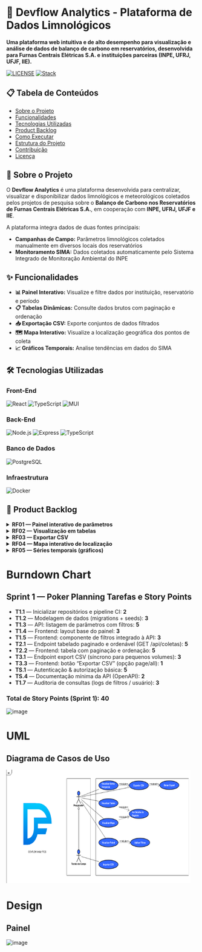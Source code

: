 # 🌊 Devflow Analytics - Plataforma de Dados Limnológicos

**Uma plataforma web intuitiva e de alto desempenho para visualização e análise de dados de balanço de carbono em reservatórios, desenvolvida para Furnas Centrais Elétricas S.A. e instituições parceiras (INPE, UFRJ, UFJF, IIE).**

[![LICENSE](https://img.shields.io/badge/license-MIT-lightgrey.svg)](https://choosealicense.com/licenses/mit/)
[![Stack](https://img.shields.io/badge/Stack-React%20%2B%20Node.js%20%2B%20PostgreSQL-blue)](https://github.com/seu-usuario/prj_2dsm)

## 📋 Tabela de Conteúdos

- [Sobre o Projeto](#-sobre-o-projeto)
- [Funcionalidades](#-funcionalidades)
- [Tecnologias Utilizadas](#-tecnologias-utilizadas)
- [Product Backlog](#-product-backlog)
- [Como Executar](#-como-executar)
- [Estrutura do Projeto](#-estrutura-do-projeto)
- [Contribuição](#-contribuição)
- [Licença](#-licença)

## 🚀 Sobre o Projeto

O **Devflow Analytics** é uma plataforma desenvolvida para centralizar, visualizar e disponibilizar dados limnológicos e meteorológicos coletados pelos projetos de pesquisa sobre o **Balanço de Carbono nos Reservatórios de Furnas Centrais Elétricas S.A.**, em cooperação com **INPE, UFRJ, UFJF e IIE**.

A plataforma integra dados de duas fontes principais:
- **Campanhas de Campo:** Parâmetros limnológicos coletados manualmente em diversos locais dos reservatórios
- **Monitoramento SIMA:** Dados coletados automaticamente pelo Sistema Integrado de Monitoração Ambiental do INPE

## ✨ Funcionalidades

- **📊 Painel Interativo:** Visualize e filtre dados por instituição, reservatório e período
- **📋 Tabelas Dinâmicas:** Consulte dados brutos com paginação e ordenação
- **📥 Exportação CSV:** Exporte conjuntos de dados filtrados
- **🗺️ Mapa Interativo:** Visualize a localização geográfica dos pontos de coleta
- **📈 Gráficos Temporais:** Analise tendências em dados do SIMA

## 🛠 Tecnologias Utilizadas

### Front-End
![React](https://img.shields.io/badge/React-20232A?style=for-the-badge&logo=react&logoColor=61DAFB)
![TypeScript](https://img.shields.io/badge/TypeScript-007ACC?style=for-the-badge&logo=typescript&logoColor=white)
![MUI](https://img.shields.io/badge/MUI-007FFF?style=for-the-badge&logo=mui&logoColor=white)

### Back-End
![Node.js](https://img.shields.io/badge/Node.js-43853D?style=for-the-badge&logo=node.js&logoColor=white)
![Express](https://img.shields.io/badge/Express.js-000000?style=for-the-badge&logo=express&logoColor=white)
![TypeScript](https://img.shields.io/badge/TypeScript-007ACC?style=for-the-badge&logo=typescript&logoColor=white)

### Banco de Dados
![PostgreSQL](https://img.shields.io/badge/PostgreSQL-316192?style=for-the-badge&logo=postgresql&logoColor=white)

### Infraestrutura
![Docker](https://img.shields.io/badge/Docker-2496ED?style=for-the-badge&logo=docker&logoColor=white)

## 📝 Product Backlog

<details>
<summary><b>RF01 — Painel interativo de parâmetros</b></summary>

**Como** Pesquisador / Analista de Dados  
**Quero** visualizar todos os parâmetros armazenados em um painel interativo e filtrá-los por instituição, reservatório e período de tempo  
**Para que** eu possa explorar rapidamente os dados coletados e identificar padrões e anomalias sem precisar consultar arquivos brutos.

**Critérios de Aceitação**
- O painel exibe a lista/grade dos parâmetros disponíveis (por ex.: temperatura, oxigênio, pH, etc.).  
- Existem controles de filtro para **Instituição**, **Reservatório** e **Período (data inicial / data final)**.  
- Filtros podem ser combinados e o painel atualiza os widgets imediatamente ao aplicar os filtros.  
- O painel apresenta sumarizações (contadores, média, mínimo, máximo) para o conjunto filtrado.  
- É possível selecionar um parâmetro para abrir detalhes (tabela, gráfico, localização).  
- Botão "Limpar filtros" disponível para resetar o estado.  
- Interface responsiva (desktop e tablet).
</details>

<details>
<summary><b>RF02 — Visualização em tabelas</b></summary>

**Como** Técnico de Campo / Analista de Dados  
**Quero** consultar e visualizar os dados em formato de tabela  
**Para que** possa inspecionar registros individuais, verificar metadados e preparar subconjuntos para análise.

**Critérios de Aceitação**
- A tabela mostra: *timestamp*, *parâmetro*, *valor*, *unidade*, *latitude*, *longitude*, *instituição*, *método de coleta (manual/SIMA)*, *ponto de coleta / campanha*.  
- A tabela respeita os filtros aplicados no painel (instituição, reservatório, período).  
- Ordenação por qualquer coluna (asc/desc).  
- Paginação e opção de tamanho de página (10/25/50/100).  
- Busca/filtragem de texto livre dentro da tabela.  
- Possibilidade de ocultar/mostrar colunas.  
- Clique em linha abre detalhe do registro (modal ou painel lateral) com metadados completos.
</details>

<details>
<summary><b>RF03 — Exportar CSV</b></summary>

**Como** Analista de Dados / Pesquisador  
**Quero** exportar os dados consultados para CSV  
**Para que** possa realizar análises offline, integrar com scripts e compartilhar com colaboradores.

**Critérios de Aceitação**
- Botão "Exportar CSV" visível quando há resultados na tabela ou painel.  
- CSV contém cabeçalho com nomes das colunas e todos os registros resultantes dos filtros aplicados.  
- CSV inclui metadados essenciais (instituição, reservatório, método de coleta, timestamp em ISO 8601).  
- Opções de exportação: (a) registros da página atual; (b) todos os registros do resultado.  
- Notificação ao usuário quando a exportação for concluída e download imediato do arquivo.  
- Para exportações grandes, o sistema fornece feedback claro sobre procesamento (por ex.: aviso de geração/espera).
</details>

<details>
<summary><b>RF04 — Mapa interativo de localização</b></summary>

**Como** Técnico de Campo / Pesquisador / Gestor  
**Quero** consultar e visualizar a localização dos pontos de coleta em um mapa interativo  
**Para que** eu possa entender a distribuição espacial das amostras, localizar pontos de interesse e planejar campanhas de campo.

**Critérios de Aceitação**
- O mapa mostra marcadores para cada ponto de coleta (latitude/longitude).  
- Marcadores respeitam filtros aplicados (instituição, reservatório, período, parâmetros).  
- Clique no marcador abre popup com resumo: identificação, instituição, tipos de amostra, últimos valores, link para registros em tabela/detalhe.  
- Clusterização de marcadores quando há muitos pontos próximos, com expansão ao dar zoom.  
- Controles de navegação (zoom, arrastar) e reset de vista.  
- Camadas/ícones distintos para pontos **manuais (campanhas)** e **SIMA (automático)**.  
- Opção de exportar pontos filtrados como KML/GeoJSON (opcional).
</details>

<details>
<summary><b>RF05 — Séries temporais (gráficos)</b></summary>

**Como** Pesquisador / Analista de Séries Temporais  
**Quero** exibir os dados de séries temporais (parâmetros coletados pelo SIMA) em gráficos  
**Para que** possa analisar tendências, sazonalidades e eventos ao longo do tempo.

**Critérios de Aceitação**
- Usuário pode selecionar um ou mais parâmetros para plotar no gráfico.  
- Eixo X = tempo (timestamps), eixo Y = valores; unidades claramente indicadas.  
- Gráfico respeita filtros de período e ponto de coleta (SIMA).  
- Zoom por seleção (drag-to-zoom) e reset do zoom disponível.  
- Opções de agregação temporal (raw, média diária, média mensal) ou indicação de que não houve agregação.  
- Possibilidade de sobrepor múltiplas séries e ativar/desativar séries via legenda.  
- Exportar gráfico como imagem (PNG/SVG) e exportar dados do gráfico (CSV).  
- Tooltips mostram timestamp e valor exato ao passar o cursor.
</details>


# Burndown Chart

## Sprint 1 — Poker Planning Tarefas e Story Points

- **T1.1** — Inicializar repositórios e pipeline CI: **2**
- **T1.2** — Modelagem de dados (migrations + seeds): **3**
- **T1.3** — API: listagem de parâmetros com filtros: **5**
- **T1.4** — Frontend: layout base do painel: **3**
- **T1.5** — Frontend: componente de filtros integrado à API: **3**
- **T2.1** — Endpoint tabelado paginado e ordenável (GET /api/coletas): **5**
- **T2.2** — Frontend: tabela com paginação e ordenação: **5**
- **T3.1** — Endpoint export CSV (síncrono para pequenos volumes): **3**
- **T3.3** — Frontend: botão “Exportar CSV” (opção page/all): **1**
- **TS.1** — Autenticação & autorização básica: **5**
- **TS.4** — Documentação mínima da API (OpenAPI): **2**
- **T1.7** — Auditoria de consultas (logs de filtros / usuário): **3**

### Total de Story Points (Sprint 1): **40**

<img width="487" height="299" alt="image" src="https://github.com/user-attachments/assets/e40ed652-a60d-4447-bc6c-0cb4f6fffec5" />

# UML

## Diagrama de Casos de Uso

<img width="487" height="299" alt="image" src="https://github.com/prjDevflow/prj_2dsm/blob/main/docs/Imagens/DevflowAnalytics.png" />

# Design

## Painel

<img width="487" height="299" alt="image" src="https://github.com/prjDevflow/prj_2dsm/blob/main/docs/Imagens/design_figma.png" />



